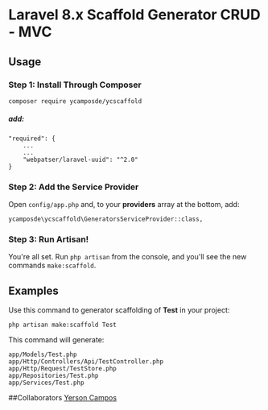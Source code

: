 # Laravel 8.x Scaffold Generator CRUD - MVC
## Usage

### Step 1: Install Through Composer

```
composer require ycamposde/ycscaffold
```
##### add:
```
"required": {
    ...
    ...
    "webpatser/laravel-uuid": "^2.0"
}

```
### Step 2: Add the Service Provider

Open `config/app.php` and, to your **providers** array at the bottom, add:

```
ycamposde\ycscaffold\GeneratorsServiceProvider::class,
```

### Step 3: Run Artisan!

You're all set. Run `php artisan` from the console, and you'll see the new commands `make:scaffold`.

## Examples

Use this command to generator scaffolding of **Test** in your project:
```
php artisan make:scaffold Test
```

This command will generate:

```
app/Models/Test.php
app/Http/Controllers/Api/TestController.php
app/Http/Request/TestStore.php
app/Repositories/Test.php
app/Services/Test.php
```


##Collaborators
 [Yerson Campos](https://github.com/ycamposde "Yerson Campos")
